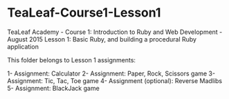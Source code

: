 # TeaLeaf-Course1-Lesson1

TeaLeaf Academy - Course 1: Introduction to Ruby and Web Development - August 2015
Lesson 1: Basic Ruby, and building a procedural Ruby application

This folder belongs to Lesson 1 assignments:

  1- Assignment: Calculator
  2- Assignment: Paper, Rock, Scissors game
  3- Assignment: Tic, Tac, Toe game
  4- Assignment (optional): Reverse Madlibs
  5- Assignment: BlackJack game
  
